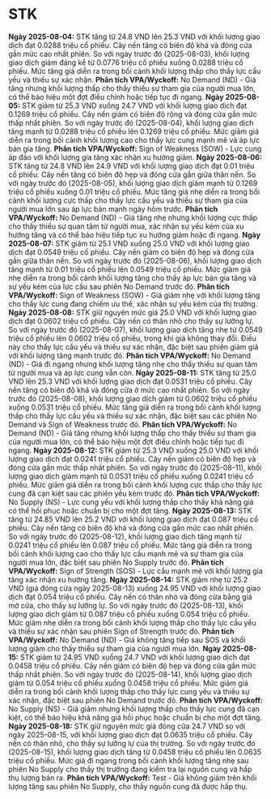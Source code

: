 # STK

**Ngày 2025-08-04:** STK tăng từ 24.8 VND lên 25.3 VND với khối lượng giao dịch đạt 0.0288 triệu cổ phiếu. Cây nến tăng có biên độ khá và đóng cửa gần mức cao nhất phiên. So với ngày trước đó (2025-08-03), khối lượng giao dịch giảm đáng kể từ 0.0776 triệu cổ phiếu xuống 0.0288 triệu cổ phiếu. Mức tăng giá diễn ra trong bối cảnh khối lượng thấp cho thấy lực cầu yếu và thiếu sự xác nhận. **Phân tích VPA/Wyckoff:** No Demand (ND) - Giá tăng nhưng khối lượng thấp cho thấy thiếu sự tham gia của người mua lớn, có thể báo hiệu một đợt điều chỉnh hoặc tiếp tục đi ngang.
**Ngày 2025-08-05:** STK giảm từ 25.3 VND xuống 24.7 VND với khối lượng giao dịch đạt 0.1269 triệu cổ phiếu. Cây nến giảm có biên độ rộng và đóng cửa gần mức thấp nhất phiên. So với ngày trước đó (2025-08-04), khối lượng giao dịch tăng mạnh từ 0.0288 triệu cổ phiếu lên 0.1269 triệu cổ phiếu. Mức giảm giá diễn ra trong bối cảnh khối lượng cao cho thấy lực cung mạnh mẽ và áp lực bán gia tăng. **Phân tích VPA/Wyckoff:** Sign of Weakness (SOW) - Lực cung áp đảo với khối lượng gia tăng xác nhận xu hướng giảm.
**Ngày 2025-08-06:** STK tăng từ 24.8 VND lên 24.9 VND với khối lượng giao dịch đạt 0.01 triệu cổ phiếu. Cây nến tăng có biên độ hẹp và đóng cửa gần giữa thân nến. So với ngày trước đó (2025-08-05), khối lượng giao dịch giảm mạnh từ 0.1269 triệu cổ phiếu xuống 0.01 triệu cổ phiếu. Mức tăng giá nhẹ diễn ra trong bối cảnh khối lượng cực thấp cho thấy lực cầu yếu và thiếu sự tham gia của người mua lớn sau áp lực bán mạnh ngày hôm trước. **Phân tích VPA/Wyckoff:** No Demand (ND) - Giá tăng nhẹ nhưng khối lượng cực thấp cho thấy thiếu sự quan tâm từ người mua, xác nhận sự yếu kém của xu hướng tăng và có thể báo hiệu tiếp tục xu hướng giảm hoặc đi ngang.
**Ngày 2025-08-07:** STK giảm từ 25.1 VND xuống 25.0 VND với khối lượng giao dịch đạt 0.0549 triệu cổ phiếu. Cây nến giảm có biên độ hẹp và đóng cửa gần giữa thân nến. So với ngày trước đó (2025-08-06), khối lượng giao dịch tăng mạnh từ 0.01 triệu cổ phiếu lên 0.0549 triệu cổ phiếu. Mức giảm giá nhẹ diễn ra trong bối cảnh khối lượng tăng cho thấy áp lực bán gia tăng và sự yếu kém của lực cầu sau phiên No Demand trước đó. **Phân tích VPA/Wyckoff:** Sign of Weakness (SOW) - Giá giảm nhẹ với khối lượng tăng cho thấy lực cung đang chiếm ưu thế, xác nhận sự yếu kém của thị trường.
**Ngày 2025-08-08:** STK giữ nguyên mức giá 25.0 VND với khối lượng giao dịch đạt 0.0602 triệu cổ phiếu. Cây nến có thân nhỏ cho thấy sự lưỡng lự. So với ngày trước đó (2025-08-07), khối lượng giao dịch tăng nhẹ từ 0.0549 triệu cổ phiếu lên 0.0602 triệu cổ phiếu, trong khi giá không thay đổi. Điều này cho thấy lực cầu yếu và thiếu sự xác nhận, đặc biệt sau phiên giảm giá với khối lượng tăng mạnh trước đó. **Phân tích VPA/Wyckoff:** No Demand (ND) - Giá đi ngang nhưng khối lượng tăng nhẹ cho thấy thiếu sự quan tâm từ người mua và áp lực cung vẫn còn.
**Ngày 2025-08-11:** STK tăng từ 25.0 VND lên 25.3 VND với khối lượng giao dịch đạt 0.0531 triệu cổ phiếu. Cây nến tăng có biên độ khá và đóng cửa ở mức cao nhất phiên. So với ngày trước đó (2025-08-08), khối lượng giao dịch giảm từ 0.0602 triệu cổ phiếu xuống 0.0531 triệu cổ phiếu. Mức tăng giá diễn ra trong bối cảnh khối lượng thấp cho thấy lực cầu yếu và thiếu sự xác nhận, đặc biệt sau các phiên No Demand và Sign of Weakness trước đó. **Phân tích VPA/Wyckoff:** No Demand (ND) - Giá tăng nhưng khối lượng thấp cho thấy thiếu sự tham gia của người mua lớn, có thể báo hiệu một đợt điều chỉnh hoặc tiếp tục đi ngang.
**Ngày 2025-08-12:** STK giảm từ 25.3 VND xuống 25.0 VND với khối lượng giao dịch đạt 0.0241 triệu cổ phiếu. Cây nến giảm có biên độ hẹp và đóng cửa gần mức thấp nhất phiên. So với ngày trước đó (2025-08-11), khối lượng giao dịch giảm mạnh từ 0.0531 triệu cổ phiếu xuống 0.0241 triệu cổ phiếu. Mức giảm giá diễn ra trong bối cảnh khối lượng cực thấp cho thấy lực cung đã cạn kiệt sau các phiên yếu kém trước đó. **Phân tích VPA/Wyckoff:** No Supply (NS) - Lực cung yếu với khối lượng thấp cho thấy khả năng giá có thể hồi phục hoặc chuẩn bị cho một đợt tăng.
**Ngày 2025-08-13:** STK tăng từ 24.85 VND lên 25.2 VND với khối lượng giao dịch đạt 0.087 triệu cổ phiếu. Cây nến tăng có biên độ khá và đóng cửa gần mức cao nhất phiên. So với ngày trước đó (2025-08-12), khối lượng giao dịch tăng mạnh từ 0.0241 triệu cổ phiếu lên 0.087 triệu cổ phiếu. Mức tăng giá diễn ra trong bối cảnh khối lượng cao cho thấy lực cầu mạnh mẽ và sự tham gia của người mua lớn, đặc biệt sau phiên No Supply trước đó. **Phân tích VPA/Wyckoff:** Sign of Strength (SOS) - Lực cầu mạnh mẽ với khối lượng gia tăng xác nhận xu hướng tăng.
**Ngày 2025-08-14:** STK giảm nhẹ từ 25.2 VND (giá đóng cửa ngày 2025-08-13) xuống 24.95 VND với khối lượng giao dịch đạt 0.054 triệu cổ phiếu. Cây nến có thân nhỏ và đóng cửa bằng giá mở cửa, cho thấy sự lưỡng lự. So với ngày trước đó (2025-08-13), khối lượng giao dịch giảm từ 0.087 triệu cổ phiếu xuống 0.054 triệu cổ phiếu. Mức giảm nhẹ diễn ra trong bối cảnh khối lượng thấp cho thấy lực cầu yếu và thiếu sự xác nhận sau phiên Sign of Strength trước đó. **Phân tích VPA/Wyckoff:** No Demand (ND) - Giá không tăng tiếp sau SOS và khối lượng giảm cho thấy thiếu sự tham gia của người mua lớn.
**Ngày 2025-08-15:** STK giảm từ 24.95 VND xuống 24.7 VND với khối lượng giao dịch đạt 0.0458 triệu cổ phiếu. Cây nến giảm có biên độ hẹp và đóng cửa gần mức thấp nhất phiên. So với ngày trước đó (2025-08-14), khối lượng giao dịch giảm từ 0.054 triệu cổ phiếu xuống 0.0458 triệu cổ phiếu. Mức giảm giá diễn ra trong bối cảnh khối lượng thấp cho thấy lực cung yếu và thiếu sự xác nhận, đặc biệt sau phiên No Demand trước đó. **Phân tích VPA/Wyckoff:** No Supply (NS) - Giá giảm nhưng khối lượng thấp cho thấy lực cung đã cạn kiệt, có thể báo hiệu khả năng giá hồi phục hoặc chuẩn bị cho một đợt tăng.
**Ngày 2025-08-18:** STK giữ nguyên mức giá đóng cửa 24.7 VND so với ngày 2025-08-15, với khối lượng giao dịch đạt 0.0635 triệu cổ phiếu. Cây nến có thân nhỏ, cho thấy sự lưỡng lự của thị trường. So với ngày trước đó (2025-08-15), khối lượng giao dịch tăng từ 0.0458 triệu cổ phiếu lên 0.0635 triệu cổ phiếu. Mức giá đi ngang trong bối cảnh khối lượng tăng nhẹ sau phiên No Supply cho thấy thị trường đang kiểm tra lại nguồn cung và hấp thụ lượng bán ra. **Phân tích VPA/Wyckoff:** Test - Giá không giảm trên khối lượng tăng sau phiên No Supply, cho thấy nguồn cung đã được hấp thụ.
